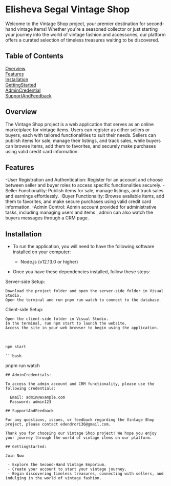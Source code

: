 # Elisheva Segal Vintage Shop

Welcome to the Vintage Shop project, your premier destination for second-hand vintage items! Whether you're a seasoned collector or just starting your journey into the world of vintage fashion and accessories, our platform offers a curated selection of timeless treasures waiting to be discovered.

## Table of Contents

[Overview](#overview) <br>
[Features](#features) <br>
[Installation](#installation) <br>
[GettingStarted](#gettingStarted) <br>
[AdminCredential](#adminCredential) <br>
[SupportAndFeedback](#supportandfeedback) <br>

## Overview

The Vintage Shop project is a web application that serves as an online marketplace for vintage items. Users can register as either sellers or buyers, each with tailored functionalities to suit their needs. Sellers can publish items for sale, manage their listings, and track sales, while buyers can browse items, add them to favorites, and securely make purchases using valid credit card information.

## Features

-User Registration and Authentication: Register for an account and choose between seller and buyer roles to access specific functionalities securely.
-Seller Functionality: Publish items for sale, manage listings, and track sales and earnings effortlessly.
-Buyer Functionality: Browse available items, add them to favorites, and make secure purchases using valid credit card information.
-Admin Control: Admin account provided for administrative tasks, including managing users and items , admin can also watch the buyers messages through a CRM page.

## Installation

- To run the application, you will need to have the following software installed on your computer:

  - Node.js (v12.13.0 or higher)

- Once you have these dependencies installed, follow these steps:

Server-side Setup:

    Download the project folder and open the server-side folder in Visual Studio.
    Open the terminal and run pnpm run watch to connect to the database.

Client-side Setup:

    Open the client-side folder in Visual Studio.
    In the terminal, run npm start to launch the website.
    Access the site in your web browser to begin using the application.

  <br>

```bash
npm start

```

    ```bash

pnpm run watch

```
## AdminCredentials:

To access the admin account and CRM functionality, please use the following credentials:

  Email: admin@example.com
  Password: admin123

## SupportAndFeedback

For any questions, issues, or feedback regarding the Vintage Shop project, please contact edendrori36@gmail.com.

Thank you for choosing our Vintage Shop project! We hope you enjoy your journey through the world of vintage items on our platform.

## GettingStarted:

Join Now

 - Explore the Second-Hand Vintage Emporium.
 - Create your account to start your vintage journey.
 - Begin discovering timeless treasures, connecting with sellers, and indulging in the world of vintage fashion.

